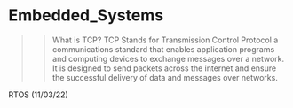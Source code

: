 # Embedded_Systems

>> What is TCP?
TCP Stands for Transmission  Control Protocol a communications standard that enables application programs and computing devices to exchange messages over a network. It is designed to send packets across the internet and ensure the successful delivery of data and messages over networks.

RTOS (11/03/22)
